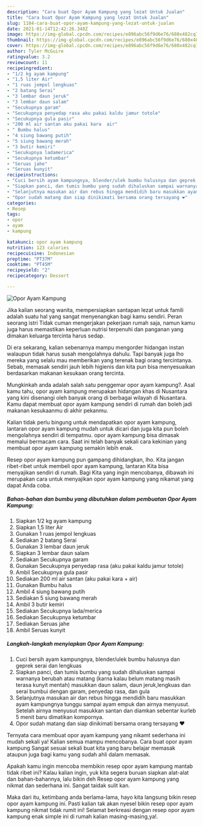 ```yaml
---
description: "Cara buat Opor Ayam Kampung yang lezat Untuk Jualan"
title: "Cara buat Opor Ayam Kampung yang lezat Untuk Jualan"
slug: 1104-cara-buat-opor-ayam-kampung-yang-lezat-untuk-jualan
date: 2021-01-14T12:42:26.348Z
image: https://img-global.cpcdn.com/recipes/e896abc56f9d6e76/680x482cq70/opor-ayam-kampung-foto-resep-utama.jpg
thumbnail: https://img-global.cpcdn.com/recipes/e896abc56f9d6e76/680x482cq70/opor-ayam-kampung-foto-resep-utama.jpg
cover: https://img-global.cpcdn.com/recipes/e896abc56f9d6e76/680x482cq70/opor-ayam-kampung-foto-resep-utama.jpg
author: Tyler McGuire
ratingvalue: 3.2
reviewcount: 11
recipeingredient:
- "1/2 kg ayam kampung"
- "1,5 liter Air"
- "1 ruas jempol lengkuas"
- "2 batang Serai"
- "3 lembar daun jeruk"
- "3 lembar daun salam"
- "Secukupnya garam"
- "Secukupnya penyedap rasa aku pakai kaldu jamur totole"
- "Secukupnya gula pasir"
- "200 ml air santan aku pakai kara  air"
- " Bumbu halus"
- "4 siung bawang putih"
- "5 siung bawang merah"
- "3 butir kemiri"
- "Secukupnya ladamerica"
- "Secukupnya ketumbar"
- "Seruas jahe"
- "Seruas kunyit"
recipeinstructions:
- "Cuci bersih ayam kampungnya, blender/ulek bumbu halusnya dan geprek serai dan lengkuas"
- "Siapkan panci, dan tumis bumbu yang sudah dihaluskan sampai warnanya berubah atau matang (karna kalau belum matang masih terasa kunyit mentah) masukkan daun salam, daun jeruk,lengkuas dan serai bumbui dengan garam, penyedap rasa, dan gula"
- "Selanjutnya masukan air dan rebus hingga mendidih baru masukkan ayam kampungnya tunggu sampai ayam empuk dan airnya menyusut. Setelah airnya menyusut masukkan santan dan diamkan sebentar kurleb 5 menit baru dimatikan kompornya."
- "Opor sudah matang dan siap dinikimati bersama orang tersayang ❤️"
categories:
- Resep
tags:
- opor
- ayam
- kampung

katakunci: opor ayam kampung 
nutrition: 123 calories
recipecuisine: Indonesian
preptime: "PT37M"
cooktime: "PT45M"
recipeyield: "2"
recipecategory: Dessert

---
```



![Opor Ayam Kampung](https://img-global.cpcdn.com/recipes/e896abc56f9d6e76/680x482cq70/opor-ayam-kampung-foto-resep-utama.jpg)

Jika kalian seorang wanita, mempersiapkan santapan lezat untuk famili adalah suatu hal yang sangat menyenangkan bagi kamu sendiri. Peran seorang istri Tidak cuman mengerjakan pekerjaan rumah saja, namun kamu juga harus memastikan keperluan nutrisi terpenuhi dan panganan yang dimakan keluarga tercinta harus sedap.

Di era  sekarang, kalian sebenarnya mampu mengorder hidangan instan walaupun tidak harus susah mengolahnya dahulu. Tapi banyak juga lho mereka yang selalu mau memberikan yang terenak bagi orang tercintanya. Sebab, memasak sendiri jauh lebih higienis dan kita pun bisa menyesuaikan berdasarkan makanan kesukaan orang tercinta. 



Mungkinkah anda adalah salah satu penggemar opor ayam kampung?. Asal kamu tahu, opor ayam kampung merupakan hidangan khas di Nusantara yang kini disenangi oleh banyak orang di berbagai wilayah di Nusantara. Kamu dapat membuat opor ayam kampung sendiri di rumah dan boleh jadi makanan kesukaanmu di akhir pekanmu.

Kalian tidak perlu bingung untuk mendapatkan opor ayam kampung, lantaran opor ayam kampung mudah untuk dicari dan juga kita pun boleh mengolahnya sendiri di tempatmu. opor ayam kampung bisa dimasak memalui bermacam cara. Saat ini telah banyak sekali cara kekinian yang membuat opor ayam kampung semakin lebih enak.

Resep opor ayam kampung pun gampang dihidangkan, lho. Kita jangan ribet-ribet untuk membeli opor ayam kampung, lantaran Kita bisa menyajikan sendiri di rumah. Bagi Kita yang ingin mencobanya, dibawah ini merupakan cara untuk menyajikan opor ayam kampung yang nikamat yang dapat Anda coba.

<!--inarticleads1-->

##### Bahan-bahan dan bumbu yang dibutuhkan dalam pembuatan Opor Ayam Kampung:

1. Siapkan 1/2 kg ayam kampung
1. Siapkan 1,5 liter Air
1. Gunakan 1 ruas jempol lengkuas
1. Sediakan 2 batang Serai
1. Gunakan 3 lembar daun jeruk
1. Siapkan 3 lembar daun salam
1. Sediakan Secukupnya garam
1. Gunakan Secukupnya penyedap rasa (aku pakai kaldu jamur totole)
1. Ambil Secukupnya gula pasir
1. Sediakan 200 ml air santan (aku pakai kara + air)
1. Gunakan  Bumbu halus
1. Ambil 4 siung bawang putih
1. Sediakan 5 siung bawang merah
1. Ambil 3 butir kemiri
1. Sediakan Secukupnya lada/merica
1. Sediakan Secukupnya ketumbar
1. Sediakan Seruas jahe
1. Ambil Seruas kunyit




<!--inarticleads2-->

##### Langkah-langkah menyiapkan Opor Ayam Kampung:

1. Cuci bersih ayam kampungnya, blender/ulek bumbu halusnya dan geprek serai dan lengkuas
1. Siapkan panci, dan tumis bumbu yang sudah dihaluskan sampai warnanya berubah atau matang (karna kalau belum matang masih terasa kunyit mentah) masukkan daun salam, daun jeruk,lengkuas dan serai bumbui dengan garam, penyedap rasa, dan gula
1. Selanjutnya masukan air dan rebus hingga mendidih baru masukkan ayam kampungnya tunggu sampai ayam empuk dan airnya menyusut. Setelah airnya menyusut masukkan santan dan diamkan sebentar kurleb 5 menit baru dimatikan kompornya.
1. Opor sudah matang dan siap dinikimati bersama orang tersayang ❤️




Ternyata cara membuat opor ayam kampung yang nikamt sederhana ini mudah sekali ya! Kalian semua mampu mencobanya. Cara buat opor ayam kampung Sangat sesuai sekali buat kita yang baru belajar memasak ataupun juga bagi kamu yang sudah ahli dalam memasak.

Apakah kamu ingin mencoba membikin resep opor ayam kampung mantab tidak ribet ini? Kalau kalian ingin, yuk kita segera buruan siapkan alat-alat dan bahan-bahannya, lalu bikin deh Resep opor ayam kampung yang nikmat dan sederhana ini. Sangat taidak sulit kan. 

Maka dari itu, ketimbang anda berlama-lama, hayo kita langsung bikin resep opor ayam kampung ini. Pasti kalian tak akan nyesel bikin resep opor ayam kampung nikmat tidak rumit ini! Selamat berkreasi dengan resep opor ayam kampung enak simple ini di rumah kalian masing-masing,ya!.

